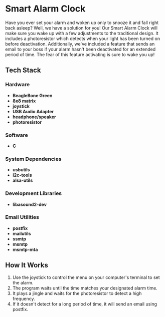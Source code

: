 # Smart Alarm Clock

Have you ever set your alarm and woken up only to snooze it and fall right back asleep? Well, we have a solution for you! 
Our Smart Alarm Clock will make sure you wake up with a few adjustments to the traditional design. 
It includes a photoresistor which detects when your light has been turned on before deactivation. 
Additionally, we've included a feature that sends an email to your boss if your alarm hasn't been deactivated for an extended period of time. The fear of this feature activating is sure to wake you up!

## Tech Stack

### Hardware
- **BeagleBone Green**
- **8x8 matrix**
- **joystick**
- **USB Audio Adapter**
- **headphone/speaker**
- **photoresistor**

### Software
- **C**

### System Dependencies
- **usbutils**
- **i2c-tools**
- **alsa-utils**

### Development Libraries
- **libasound2-dev**

### Email Utilities
- **postfix**
- **mailutils**
- **ssmtp**
- **msmtp**
- **msmtp-mta**

## How It Works

1. Use the joystick to control the menu on your computer's terminal to set the alarm.
2. The program waits until the time matches your designated alarm time.
3. It plays a jingle and waits for the photoresistor to detect a high frequency.
4. If it doesn't detect for a long period of time, it will send an email using postfix.